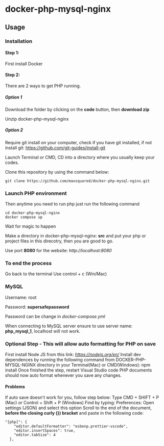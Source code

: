 # docker-php-mysql-nginx

## Usage

### Installation

#### Step 1:

First install Docker

#### Step 2:

There are 2 ways to get PHP running.

##### Option 1

Download the folder by clicking on the **code** button, then **download zip**

Unzip docker-php-mysql-nginx

##### Option 2

Require git install on your computer, check if you have git installed, if not install git:
https://github.com/git-guides/install-git

Launch Terminal or CMD, CD into a directory where you usually keep your codes.

Clone this repository by using the command below:

```
git clone https://github.com/maxsquared/docker-php-mysql-nginx.git
```

### Launch PHP environment

Then anytime you need to run php just run the following command

```
cd docker-php-mysql-nginx
docker compose up
```

Wait for magic to happen

Make a directory in docker-php-mysql-nginx: **src** and put your php or project files in this direcotry, then you are good to go.

Use port **8080** for the website: _http://localhost:8080_

### To end the process

Go back to the terminal
Use control + c (Win/Mac)

### MySQL

Username: root

Password: **supersafepassword**

Password can be change in _docker-compose.yml_

When connecting to MySQL server ensure to use server name: **php_mysql_1**, localhost will not work.

### Optional Step - This will allow auto formatting for PHP on save

First install Node JS from this link: _https://nodejs.org/en/_
Install dev dependences by running the following command from DOCKER-PHP-MYSQL-NGINX directory in your Terminal(Mac) or CMD(Windows): npm install
Once finished the step, restart Visual Studio code
PHP documents should now auto format whenever you save any changes.

#### Problems

If auto save doesn't work for you, follow step below:
Type CMD + SHIFT + P (Mac) or Control + Shift + P (Windows)
Find by typing: Preferences: Open settings (JSON) and select this option
Scroll to the end of the document, **before the closing curly (}) bracket** and paste in the following code:

```
"[php]": {
    "editor.defaultFormatter": "esbenp.prettier-vscode",
    "editor.insertSpaces": true,
    "editor.tabSize": 4
  },
```
